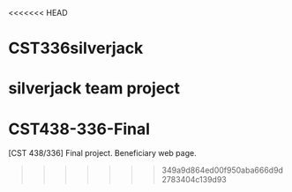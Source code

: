 <<<<<<< HEAD
# CST336silverjack
silverjack team project
=======
# CST438-336-Final
[CST 438/336] Final project. Beneficiary web page.
>>>>>>> 349a9d864ed00f950aba666d9d2783404c139d93
